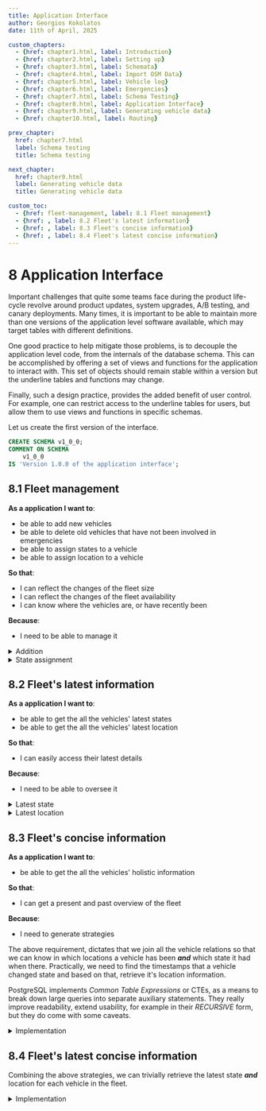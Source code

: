 ```yaml
---
title: Application Interface
author: Georgios Kokolatos
date: 11th of April, 2025

custom_chapters:
  - {href: chapter1.html, label: Introduction}
  - {href: chapter2.html, label: Setting up}
  - {href: chapter3.html, label: Schemata}
  - {href: chapter4.html, label: Import OSM Data}
  - {href: chapter5.html, label: Vehicle log}
  - {href: chapter6.html, label: Emergencies}
  - {href: chapter7.html, label: Schema Testing}
  - {href: chapter8.html, label: Application Interface}
  - {href: chapter9.html, label: Generating vehicle data}
  - {href: chapter10.html, label: Routing}

prev_chapter:
  href: chapter7.html
  label: Schema testing
  title: Schema testing

next_chapter:
  href: chapter9.html
  label: Generating vehicle data
  title: Generating vehicle data

custom_toc:
  - {href: fleet-management, label: 8.1 Fleet management}
  - {href: , label: 8.2 Fleet's latest information}
  - {href: , label: 8.3 Fleet's concise information}
  - {href: , label: 8.4 Fleet's latest concise information}
---
```


# 8 Application Interface

Important challenges that quite some teams face during the product life-cycle
revolve around product updates, system upgrades, A/B testing, and canary
deployments. Many times, it is important to be able to maintain more than one
versions of the application level software available, which may target tables
with different definitions.

One good practice to help mitigate those problems, is to decouple the
application level code, from the internals of the database schema. This can be
accomplished by offering a set of views and functions for the application to
interact with. This set of objects should remain stable within a version but the
underline tables and functions may change.

Finally, such a design practice, provides the added benefit of user control. For
example, one can restrict access to the underline tables for users, but allow
them to use views and functions in specific schemas.

Let us create the first version of the interface.

```sql
CREATE SCHEMA v1_0_0;
COMMENT ON SCHEMA
	v1_0_0
IS 'Version 1.0.0 of the application interface';
```

## 8.1 Fleet management

**As a application I want to**:

* be able to add new vehicles
* be able to delete old vehicles that have not been involved in emergencies
* be able to assign states to a vehicle
* be able to assign location to a vehicle

**So that**:

* I can reflect the changes of the fleet size
* I can reflect the changes of the fleet availability
* I can know where the vehicles are, or have recently been

**Because**:

* I need to be able to manage it

<details>
<summary>Addition</summary>
```sql
SET search_path TO v1_0_0, public;

CREATE OR REPLACE FUNCTION insert_vehicle(
	in_fleet_id text
)
RETURNS public.vehicles.id%TYPE
AS
$$
	INSERT INTO
		public.vehicles (fleet_id)
	VALUES (
		in_fleet_id
	)
	RETURNING
		id;
$$
LANGUAGE sql;
```
</details>

<details>
<summary>Deletion</summary>
```sql
SET search_path TO v1_0_0, public;

CREATE OR REPLACE FUNCTION delete_vehicle(
	in_fleet_id text
)
RETURNS public.vehicles.id%TYPE
AS
$$
   DELETE FROM 
		public.vehicles 
	WHERE
		in_fleet_id = in_fleet_id
	RETURNING
		id;
$$
LANGUAGE sql;
```
</details>

<details>
<summary>State assignment</summary>
```sql
--
-- This will NOT return null on non existing fleet_id
-- because it is a single row insert
--
CREATE OR REPLACE FUNCTION v1_0_0.assign_vehicle_state(
	in_fleet_id text,
	in_state public.vehicle_state.state%TYPE
)
RETURNS public.vehicle_state.state_id%TYPE
AS
$$
	INSERT INTO
		public.vehicle_state (vehicle_id, state)
	VALUES (
		(SELECT id FROM public.vehicles WHERE fleet_id = in_fleet_id),
		in_state
	)
	RETURNING
		state_id;
$$
LANGUAGE sql;

```
</details>


<details>
<summary>Location assignment</summary>
```sql
--
-- This will return null on non existing fleet_id
-- because it is a bulk insert
--
CREATE OR REPLACE FUNCTION v1_0_0.assign_vehicle_location(
	in_fleet_id text,
	in_location geometry(Point,4326)
)
RETURNS public.vehicle_location.location_id%TYPE
AS
$$
	INSERT INTO
		public.vehicle_location (vehicle_id, location)
	SELECT
		id,
		ST_Transform(in_location,2100)
	FROM
		vehicles
	WHERE
		fleet_id = in_fleet_id
	RETURNING
		location_id;
$$
LANGUAGE sql;

CREATE OR REPLACE FUNCTION v1_0_0.assign_vehicle_location(
	in_fleet_id text,
	in_location geometry(Point,2100)
)
RETURNS public.vehicle_location.location_id%TYPE
AS
$$
	INSERT INTO
		public.vehicle_location (vehicle_id, location)
	SELECT
		id,
		in_location
	FROM
		vehicles
	WHERE
		fleet_id = in_fleet_id
	RETURNING
		location_id;
$$
LANGUAGE sql;

```
</details>

## 8.2 Fleet's latest information

**As a application I want to**:

* be able to get the all the vehicles' latest states
* be able to get the all the vehicles' latest location

**So that**:

* I can easily access their latest details

**Because**:

* I need to be able to oversee it

<details>
<summary>Latest state</summary>

Distinct on is PostgreSQL extension of the SQL standard. It will get interpreted
using the rules defined in the *ORDER BY* clause. If *ORDER BY* is not used,
then the result *will be unpredictable*.

```sql
CREATE OR REPLACE VIEW vehicle_latest_state AS
 	SELECT
		DISTINCT ON (vs.vehicle_id)
		v.fleet_id,
		vs.timestamp,
		vs.state
	FROM
		public.vehicle_state vs JOIN
		public.vehicles v ON (
			vs.vehicle_id = v.id
		)
	ORDER BY
		vehicle_id,
		timestamp DESC;

```
</details>

<details>
<summary>Latest location</summary>

```sql
CREATE OR REPLACE VIEW v1_0_0.vehicle_latest_location AS
 	SELECT
		DISTINCT ON (vl.vehicle_id)
		v.fleet_id,
		vl.timestamp,
		vl.location
	FROM
		public.vehicle_location vl JOIN
		public.vehicles v ON (
			vl.vehicle_id = v.id
		)
	ORDER BY
		vehicle_id,
		timestamp DESC;

```
</details>

## 8.3 Fleet's concise information

**As a application I want to**:

* be able to get the all the vehicles' holistic information

**So that**:

* I can get a present and past overview of the fleet

**Because**:

* I need to generate strategies

The above requirement, dictates that we join all the vehicle relations so that
we can know in which locations a vehicle has been ***and*** which state it had
when there. Practically, we need to find the timestamps that a vehicle changed
state and based on that, retrieve it's location information.

PostgreSQL implements *Common Table Expressions* or CTEs, as a means to break
down large queries into separate auxiliary statements. They really improve
readability, extend usability, for example in their *RECURSIVE* form, but they
do come with some caveats.

<details>
<summary>Implementation</summary>

```sql
CREATE OR REPLACE VIEW vehicle_info AS
	WITH state_info AS (
		SELECT
			vehicle_id,
			state,
			timestamp AS start_timestamp,
			COALESCE(
				LEAD(timestamp, 1) OVER (PARTITION BY vehicle_id ORDER BY timestamp ASC),
				'infinity'::timestamptz
			) AS end_timestamp
		FROM
			public.vehicle_state
		ORDER BY
			vehicle_id ASC,
			timestamp ASC
	)
	SELECT
		vehicles.fleet_id,
		state_info.start_timestamp AS "state timestamp",
		state_info.state,
		vehicle_location.timestamp AS "location timestamp",
		location,
		ST_AsText(location) AS "human readable location"
	FROM
		public.vehicle_location AS vehicle_location
	RIGHT JOIN
		state_info ON (
			vehicle_location.vehicle_id = state_info.vehicle_id AND
			vehicle_location.timestamp >= state_info.start_timestamp AND
			vehicle_location.timestamp < state_info.end_timestamp
		)
	RIGHT JOIN
		public.vehicles AS vehicles ON (
			vehicles.id = state_info.vehicle_id
		);
```
</details>

## 8.4 Fleet's latest concise information

Combining the above strategies, we can trivially retrieve the latest state
***and*** location for each vehicle in the fleet.

<details>
<summary>Implementation</summary>

```sql
CREATE OR REPLACE VIEW vehicle_latest_info AS
	SELECT
		DISTINCT ON (fleet_id)
		*
	 FROM
		v1_0_0.vehicle_info
	ORDER BY
		fleet_id,
		"state timestamp" DESC,
		"location timestamp" DESC
```
</details>
